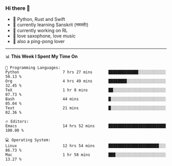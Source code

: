 ### Hi there 👋

- 📙 Python, Rust and Swift
- 🌱 currently learning Sanskrit (नमस्ते!)
- 🔭 currently working on RL
- 🎷 love saxophone, love music
- 🏓 also a ping-pong lover

<!--
**ZiqinGong/ZiqinGong** is a ✨ _special_ ✨ repository because its `README.md` (this file) appears on your GitHub profile.

Here are some ideas to get you started:

- 🔭 I’m currently working on ...
- 🌱 I’m currently learning ...
- 👯 I’m looking to collaborate on ...
- 🤔 I’m looking for help with ...
- 💬 Ask me about ...
- 📫 gongzq0301@sjtu.edu.cn
- 😄 Pronouns: ...
- ⚡ Fun fact: ...
-->

---

<!--START_SECTION:waka-->
📊 **This Week I Spent My Time On** 

```text
💬 Programming Languages: 
Python                   7 hrs 27 mins       █████████████░░░░░░░░░░░░   50.13 % 
Org                      4 hrs 49 mins       ████████░░░░░░░░░░░░░░░░░   32.45 % 
TeX                      1 hr 8 mins         ██░░░░░░░░░░░░░░░░░░░░░░░   07.73 % 
Bash                     44 mins             █░░░░░░░░░░░░░░░░░░░░░░░░   05.04 % 
Text                     21 mins             █░░░░░░░░░░░░░░░░░░░░░░░░   02.36 % 

🔥 Editors: 
Emacs                    14 hrs 52 mins      █████████████████████████   100.00 % 

💻 Operating System: 
Linux                    12 hrs 54 mins      ██████████████████████░░░   86.73 % 
Mac                      1 hr 58 mins        ███░░░░░░░░░░░░░░░░░░░░░░   13.27 % 
```


<!--END_SECTION:waka-->
